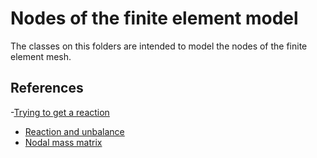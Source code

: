 # Nodes of the finite element model

The classes on this folders are intended to model the nodes of the finite element mesh.

## References

 -[Trying to get a reaction](https://portwooddigital.com/2021/11/15/trying-to-get-a-reaction)
- [Reaction and unbalance](https://portwooddigital.com/2021/05/09/reaction-and-unbalance/)
- [Nodal mass matrix](https://opensees.berkeley.edu/wiki/index.php/Mass_Command)
